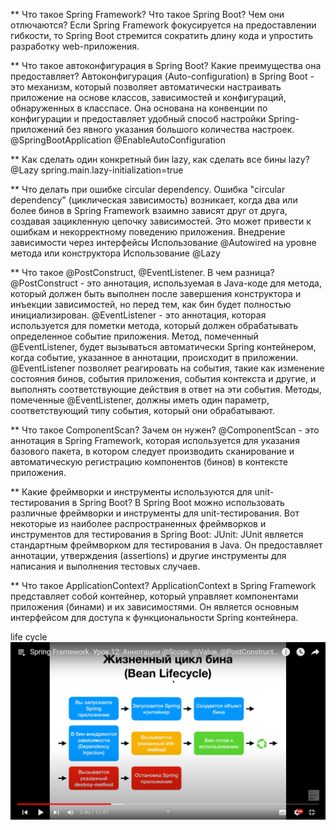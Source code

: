 ** Что такое Spring Framework? Что такое Spring Boot? Чем они отлючаются?
Если Spring Framework фокусируется на предоставлении гибкости, то Spring Boot стремится сократить длину кода и упростить разработку web-приложения.

** Что такое автоконфигурация в Spring Boot? Какие преимущества она предоставляет?
Автоконфигурация (Auto-configuration) в Spring Boot - это механизм, который позволяет автоматически настраивать приложение на основе классов, зависимостей и конфигураций, обнаруженных в класспасе. Она основана на конвенции по конфигурации и предоставляет удобный способ настройки Spring-приложений без явного указания большого количества настроек.
@SpringBootApplication
@EnableAutoConfiguration

** Как сделать один конкретный бин lazy, как сделать все бины lazy?
@Lazy
spring.main.lazy-initialization=true

** Что делать при ошибке circular dependency.
Ошибка "circular dependency" (циклическая зависимость) возникает, когда два или более бинов в Spring Framework взаимно зависят друг от друга, создавая зацикленную цепочку зависимостей. Это может привести к ошибкам и некорректному поведению приложения.
Внедрение зависимости через интерфейсы
Использование @Autowired на уровне метода или конструктора
Использование @Lazy

** Что такое @PostConstruct, @EventListener. В чем разница?
@PostConstruct - это аннотация, используемая в Java-коде для метода, который должен быть выполнен после завершения конструктора и инъекции зависимостей, но перед тем, как бин будет полностью инициализирован.
@EventListener - это аннотация, которая используется для пометки метода, который должен обрабатывать определенное событие приложения.
Метод, помеченный @EventListener, будет вызываться автоматически Spring контейнером, когда событие, указанное в аннотации, происходит в приложении.
@EventListener позволяет реагировать на события, такие как изменение состояния бинов, события приложения, события контекста и другие, и выполнять соответствующие действия в ответ на эти события.
Методы, помеченные @EventListener, должны иметь один параметр, соответствующий типу события, который они обрабатывают.

** Что такое ComponentScan? Зачем он нужен?
@ComponentScan - это аннотация в Spring Framework, которая используется для указания базового пакета, в котором следует производить сканирование и автоматическую регистрацию компонентов (бинов) в контексте приложения.

** Какие фреймворки и инструменты используются для unit-тестирования в Spring Boot?
В Spring Boot можно использовать различные фреймворки и инструменты для unit-тестирования. Вот некоторые из наиболее распространенных фреймворков и инструментов для тестирования в Spring Boot:
JUnit: JUnit является стандартным фреймворком для тестирования в Java. Он предоставляет аннотации, утверждения (assertions) и другие инструменты для написания и выполнения тестовых случаев.

** Что такое ApplicationContext?
ApplicationContext в Spring Framework представляет собой контейнер, который управляет компонентами приложения (бинами) и их зависимостями. Он является основным интерфейсом для доступа к функциональности Spring контейнера.

life cycle 
![img.png](img.png)